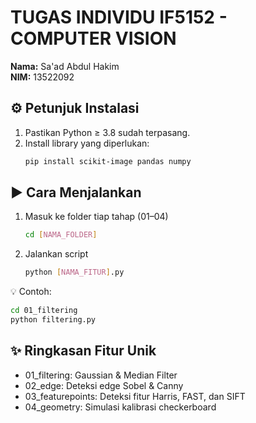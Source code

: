 # TUGAS INDIVIDU IF5152 - COMPUTER VISION

**Nama:** Sa'ad Abdul Hakim  
**NIM:** 13522092  

## ⚙️ Petunjuk Instalasi
1. Pastikan Python ≥ 3.8 sudah terpasang.  
2. Install library yang diperlukan:
   ```bash
   pip install scikit-image pandas numpy
   ```

## ▶️ Cara Menjalankan
1. Masuk ke folder tiap tahap (01–04)
   ```bash
   cd [NAMA_FOLDER]
   ```
2. Jalankan script
   ```bash
   python [NAMA_FITUR].py
   ```

💡 Contoh:
   ```bash
   cd 01_filtering
   python filtering.py
   ```

## ✨ Ringkasan Fitur Unik
- 01_filtering: Gaussian & Median Filter
- 02_edge: Deteksi edge Sobel & Canny
- 03_featurepoints: Deteksi fitur Harris, FAST, dan SIFT
- 04_geometry: Simulasi kalibrasi checkerboard
